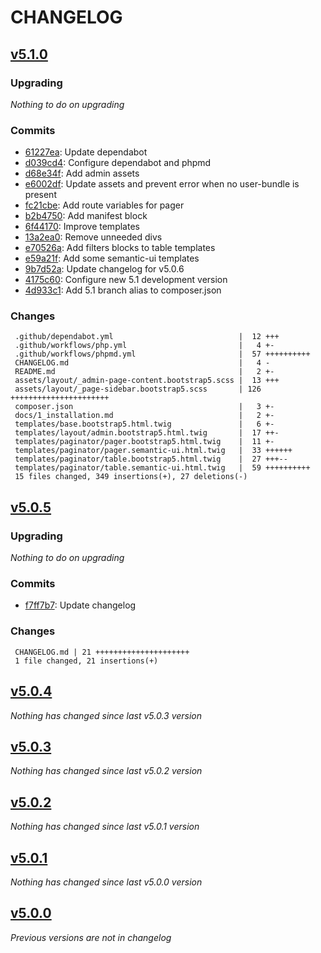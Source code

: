 # CHANGELOG

## [v5.1.0](https://github.com/softspring/components/releases/tag/v5.1.0)

### Upgrading

*Nothing to do on upgrading*

### Commits

- [61227ea](https://github.com/softspring/components/commit/61227ea54446ace06b3c3bde7704f36a20a2429c): Update dependabot
- [d039cd4](https://github.com/softspring/components/commit/d039cd4e1c29a8196ff678e68bfcd98e40c762e5): Configure dependabot and phpmd
- [d68e34f](https://github.com/softspring/components/commit/d68e34fbaca1093403d413bfb890c23ca162827c): Add admin assets
- [e6002df](https://github.com/softspring/components/commit/e6002dfdf7ae10136c98c423fbc250f6bbed1b7d): Update assets and prevent error when no user-bundle is present
- [fc21cbe](https://github.com/softspring/components/commit/fc21cbeb4151de2a72addf6d5ee6620687571753): Add route variables for pager
- [b2b4750](https://github.com/softspring/components/commit/b2b4750706b8df6716202ffa21397e3f984ca67f): Add manifest block
- [6f44170](https://github.com/softspring/components/commit/6f44170b561a4750a42fa7b0ef5e6767b2112748): Improve templates
- [13a2ea0](https://github.com/softspring/components/commit/13a2ea01c1b615c7f641b817c5282401b92b409c): Remove unneeded divs
- [e70526a](https://github.com/softspring/components/commit/e70526a7d2fc52436091f040f47de958ca8ccd0f): Add filters blocks to table templates
- [e59a21f](https://github.com/softspring/components/commit/e59a21fac263cecf2ed406511077d3e99b4260b6): Add some semantic-ui templates
- [9b7d52a](https://github.com/softspring/components/commit/9b7d52aed24fca17954bdcc7d4265c321d019eb4): Update changelog for v5.0.6
- [4175c60](https://github.com/softspring/components/commit/4175c60fe4fba255427e2f4b75205f97a3a0d5f4): Configure new 5.1 development version
- [4d933c1](https://github.com/softspring/components/commit/4d933c1bff6c9ad25b7b71a076d90099d1a7e27a): Add 5.1 branch alias to composer.json

### Changes

```
 .github/dependabot.yml                            |  12 +++
 .github/workflows/php.yml                         |   4 +-
 .github/workflows/phpmd.yml                       |  57 ++++++++++
 CHANGELOG.md                                      |   4 -
 README.md                                         |   2 +-
 assets/layout/_admin-page-content.bootstrap5.scss |  13 +++
 assets/layout/_page-sidebar.bootstrap5.scss       | 126 ++++++++++++++++++++++
 composer.json                                     |   3 +-
 docs/1_installation.md                            |   2 +-
 templates/base.bootstrap5.html.twig               |   6 +-
 templates/layout/admin.bootstrap5.html.twig       |  17 ++-
 templates/paginator/pager.bootstrap5.html.twig    |  11 +-
 templates/paginator/pager.semantic-ui.html.twig   |  33 ++++++
 templates/paginator/table.bootstrap5.html.twig    |  27 +++--
 templates/paginator/table.semantic-ui.html.twig   |  59 ++++++++++
 15 files changed, 349 insertions(+), 27 deletions(-)
```

## [v5.0.5](https://github.com/softspring/components/releases/tag/v5.0.5)

### Upgrading

*Nothing to do on upgrading*

### Commits

- [f7ff7b7](https://github.com/softspring/components/commit/f7ff7b76348e42c12592ab4e2e18879392963808): Update changelog

### Changes

```
 CHANGELOG.md | 21 +++++++++++++++++++++
 1 file changed, 21 insertions(+)
```

## [v5.0.4](https://github.com/softspring/components/releases/tag/v5.0.4)

*Nothing has changed since last v5.0.3 version*

## [v5.0.3](https://github.com/softspring/components/releases/tag/v5.0.3)

*Nothing has changed since last v5.0.2 version*

## [v5.0.2](https://github.com/softspring/components/releases/tag/v5.0.2)

*Nothing has changed since last v5.0.1 version*

## [v5.0.1](https://github.com/softspring/components/releases/tag/v5.0.1)

*Nothing has changed since last v5.0.0 version*

## [v5.0.0](https://github.com/softspring/components/releases/tag/v5.0.0)

*Previous versions are not in changelog*
